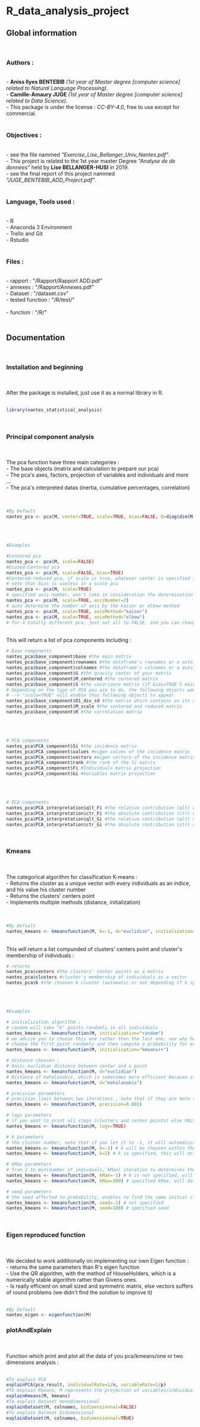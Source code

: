 # R_data_analysis_project

## Global information
<br/>

### Authors :
<br/>
- <b>Aniss Ilyes BENTEBIB</b> <i>(1st year of Master degree [computer science] related to Natural Language Processing)</i>.<br/>
- <b>Camille-Amaury JUGE</b> <i>(1st year of Master degree [computer science] related to Data Science)</i>.<br/>
- This package is under the license : <i>CC-BY-4.0</i>, free to use except for commercial.<br/><br/>

### Objectives :
<br/>
- see the file nammed <i>"Exercise_Lise_Bellanger_Univ_Nantes.pdf"</i>.<br/>
- This project is related to the 1st year master Degree <i>"Analyse de de données"</i> held by <b>Lise BELLANGER-HUSI</b> in 2019.<br/>
- see the final report of this project nammed <i>"JUGE_BENTEBIB_ADD_Project.pdf"</i>.<br/><br/>

### Language, Tools used :
<br/>
- R<br/>
- Anaconda 3 Environment<br/>
- Trello and Git<br/>
- Rstudio <br/><br/>

### Files :
<br/>
- rapport : "/Rapport/Rapport ADD.pdf"<br/>
- annexes : "/Rapport/Annexes.pdf"<br/>
- Dataset : "/dataset.csv"<br/>
- tested function : "/R/test/" <br/><br/>
- function : "/R/" <br/><br/>

## Documentation
<br/>

### Installation and beginning
<br/>
<br/>
After the package is installed, just use it as a normal library in R.
<br/>
<br/>

```R
library(nantes_statistical_analysis)
```
<br/>

### Principal component analysis 
<br/>
<br/>
The pca function have three main categories :<br/>
- The base objects (matrix and calculation to prepare our pca)<br/>
- The pca's axes, factors, projection of variables and individuals and more ...<br/>
- The pca's interpreted datas (inertia, cumulative percentages, correlation)<br/><br/>
<br/>

```R
#By Default
nantes_pca <- pca(M, center=TRUE, scale=TRUE, bias=FALSE, Q=diag(dim(M)[2]), D=(1/dim(M)[1])*diag(dim(M)[1]), axisMethod="kaiser", axisNumber=-1)
```

<br/>
<br/>

```R
#Examples

#Centered pca
nantes_pca <- pca(M, scale=FALSE)
#biased-Centered pca
nantes_pca <- pca(M, scale=FALSE, bias=TRUE)
#Centered-reduced pca, if scale is true, whatever center is specified it will be also true
# note that bias is useless in a scale pca
nantes_pca <- pca(M, scale=TRUE)
# specified axis number, won't take in consideration the determination algorithm for the number of axis
nantes_pca <- pca(M, scale=TRUE, axisNumber=2)
# auto determine the number of axis by the kaiser or elbow method
nantes_pca <- pca(M, scale=TRUE, axisMethod="kaiser")
nantes_pca <- pca(M, scale=TRUE, axisMethod="elbow")
# for a totally different pca, just set all to FALSE, and you can change the individuals metric matrix D, and variables metric matrix Q
```

<br/>
This will return a list of pca components including :
<br/>

```R
# Base components
nantes_pca$base_component$base #the main matrix
nantes_pca$base_component$rownames #the dataframe's rownames or a auto rownames
nantes_pca$base_component$colnames #the dataframe's colnames or a auto colnames
nantes_pca$base_component$G #the gravity center of your matrix
nantes_pca$base_component$M_centered #the centered matrix
nantes_pca$base_component$S #the covariance matrix (if bias=TRUE S main diagonal is the biaised variance 1/n)
# Depending on the type of PCA you aim to do, the following objects won't appear
# --> "scale=TRUE" will enable thos following objects to appear
nantes_pca$base_component$D1_div_sd #the matrix which contains on its diagonal the (1/standard deviation) of the column 
nantes_pca$base_component$M_scale #the centered and reduced matrix
nantes_pca$base_component$R #the correlation matrix
```

<br/>
<br/>

```R
# PCA components
nantes_pca$PCA_component$Si #the incidence matrix
nantes_pca$PCA_component$values #eigen values of the incidence matrix
nantes_pca$PCA_component$vectors #eigen vectors of the incidence matrix
nantes_pca$PCA_component$rank #the rank of the Si matrix
nantes_pca$PCA_component$Fi #Individuals matrix projection
nantes_pca$PCA_component$Gi #Variables matrix projection
```

<br/>
<br/>

```R
# PCA components
nantes_pca$PCA_interpretation$qlt_Fi #the relative contribution (qlt) of individuals
nantes_pca$PCA_interpretation$ctr_Fi #the absolute contribution (ctr) of individuals
nantes_pca$PCA_interpretation$qlt_Gi #the relative contribution (qlt) of variables
nantes_pca$PCA_interpretation$ctr_Gi #the absolute contribution (ctr) of variables
```

<br/>

### Kmeans 

<br/>
<br/>
The categorical algorithm for classification K-means  :<br/>
- Returns the cluster as a unique vector with every individuals as an indice, and his value his cluster number<br/>
- Returns the clusters' centers point<br/>
- Implements multiple methods (distance, initialization) <br/><br/>
<br/>

```R
#By Default
nantes_kmeans <- kmeansfunction(M, k=-1, d="euclidian", initialization="random", precision=0.001, logs=FALSE, seed = -1, kMax = -1)
```

<br/>
This will return a list compunded of clusters' centers point and cluster's membership of individuals :
<br/>

```R
# returns
nantes_pca$centers #the clusters' center points as a matrix
nantes_pca$clusters #cluster's membership of individuals as a vector
nantes_pca$k #the choosen k cluster (automatic or not depending if k specified or not)
```

<br/>
<br/>

```R
#Examples

# initialization algorithm :
# random will take "k" points randomly in all individuals
nantes_kmeans <- kmeansfunction(M, initialization="random")
# we advize you to choose this one rather than the last one, see why here : https://en.wikipedia.org/wiki/K-means%2B%2B
# choose the first point randomly and then compute a probability for every other point regarding to the euclidian distance
nantes_kmeans <- kmeansfunction(M, initialization="kmeans++")

# distance choosen :
# basic euclidian distance between center and a point
nantes_kmeans <- kmeansfunction(M, d="euclidian")
# Distance of mahalanobis, which is sometimes more efficient because it doesn't take an account of outliers
nantes_kmeans <- kmeansfunction(M, d="mahalanobis")

# precision parameters
# precision limit between two iterations , note that if they are more than 1000 iterations it will stops even precision is not respected
nantes_kmeans <- kmeansfunction(M, precision=0.001)

# logs parameters
# if you want to print all steps (clusters and center points) else FALSE
nantes_kmeans <- kmeansfunction(M, logs=TRUE)

# k parameters
# the cluster number, note that if you let it to -1, it will automatically do 1:k clusters and choose the best one
nantes_kmeans <- kmeansfunction(M, k=-1) # k will be choosen within the algorithm
nantes_kmeans <- kmeansfunction(M, k=2) # k is specified, this will only create two clusters

# kMax parameters
# from 2 to min(number of indivduals, kMax) iteration to determines the best cluster number
nantes_kmeans <- kmeansfunction(M, kMax=-1) # k is not specified, will do from 2:10 clusters
nantes_kmeans <- kmeansfunction(M, kMax=100) # specified kMax, will do from 2:100 clusters

# seed parameters
# the seed affected to probability, enables to find the same initial clusters with the random method
nantes_kmeans <- kmeansfunction(M, seed=-1) # not specified
nantes_kmeans <- kmeansfunction(M, seed=100) # specified seed
```

<br/>

### Eigen reproduced function

<br/>
<br/>
We decided to work additionally on implementing our own Eigen function  :<br/>
- returns the same parameters than R's eigen function<br/>
- Use the QR algorithm, with the method of HouseHolders, which is a numerically stable algorithm rather than Givens ones.<br/>
- Is really efficient on small sized and symmetric matrix, else vectors suffers of round problems (we didn't find the solution to improve it) <br/><br/>


```R
#By Default
nantes_eigen <- eigenfunction(M)
```

### plotAndExplain

<br/>
<br/>
Function which print and plot all the data of you pca/kmeans/one or two dimensions analysis :<br/>
<br/>

```R
#To explain PCA
explainPCA(pca_result, individualRate=1/n, variableRate=1/p)
#To explain Kmeans, M represents the projection of variables/individuals, kmeans the return of the kmeans function apply to initial datas
explainKmeans(M, kmeans) 
#To explain Dataset monodimensional
explainDataset(M, colnames, bidimensionnal=FALSE)
#To explain Dataset bidimensional
explainDataset(M, colnames, bidimensionnal=TRUE)
```
